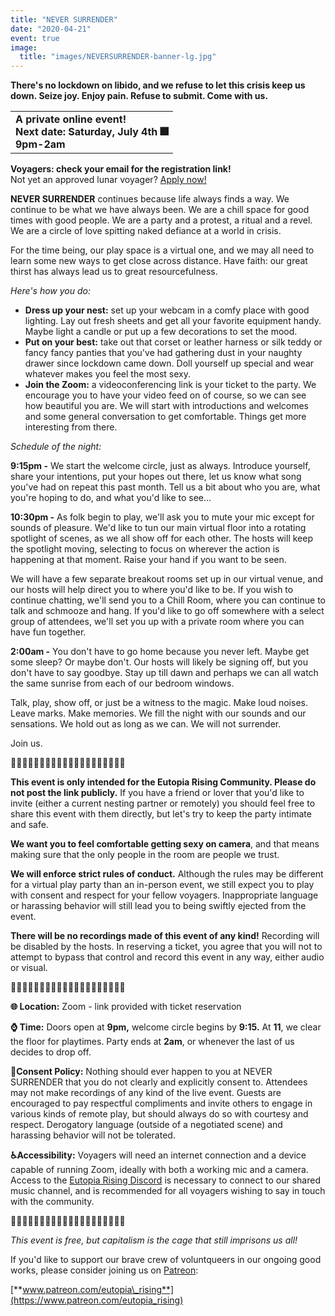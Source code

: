 ```yaml
---
title: "NEVER SURRENDER"
date: "2020-04-21"
event: true
image:
  title: "images/NEVERSURRENDER-banner-lg.jpg"
---
```


**There's no lockdown on libido, and we refuse to let this crisis keep us down. Seize joy. Enjoy pain. Refuse to submit. Come with us.**

<table><tbody><tr><td class="has-text-align-center" data-align="center"><strong>A private online event!<br>Next date: Saturday, July 4th 🎆<br>9pm-2am</strong></td></tr></tbody></table>

**Voyagers: check your email for the registration link!**  
Not yet an approved lunar voyager? [Apply now!](https://forms.gle/32tfH3RuFYmg5cKe9)

**NEVER SURRENDER** continues because life always finds a way. We continue to be what we have always been. We are a chill space for good times with good people. We are a party and a protest, a ritual and a revel. We are a circle of love spitting naked defiance at a world in crisis.

For the time being, our play space is a virtual one, and we may all need to learn some new ways to get close across distance. Have faith: our great thirst has always lead us to great resourcefulness.

_Here's how you do:_

- **Dress up your nest:** set up your webcam in a comfy place with good lighting. Lay out fresh sheets and get all your favorite equipment handy. Maybe light a candle or put up a few decorations to set the mood.
- **Put on your best:** take out that corset or leather harness or silk teddy or fancy fancy panties that you've had gathering dust in your naughty drawer since lockdown came down. Doll yourself up special and wear whatever makes you feel the most sexy.
- **Join the Zoom:** a videoconferencing link is your ticket to the party. We encourage you to have your video feed on of course, so we can see how beautiful you are. We will start with introductions and welcomes and some general conversation to get comfortable. Things get more interesting from there.

_Schedule of the night:_

**9:15pm -** We start the welcome circle, just as always. Introduce yourself, share your intentions, put your hopes out there, let us know what song you've had on repeat this past month. Tell us a bit about who you are, what you're hoping to do, and what you'd like to see...

**10:30pm -** As folk begin to play, we'll ask you to mute your mic except for sounds of pleasure. We'd like to tun our main virtual floor into a rotating spotlight of scenes, as we all show off for each other. The hosts will keep the spotlight moving, selecting to focus on wherever the action is happening at that moment. Raise your hand if you want to be seen.

We will have a few separate breakout rooms set up in our virtual venue, and our hosts will help direct you to where you'd like to be. If you wish to continue chatting, we'll send you to a Chill Room, where you can continue to talk and schmooze and hang. If you'd like to go off somewhere with a select group of attendees, we'll set you up with a private room where you can have fun together.

**2:00am -** You don't have to go home because you never left. Maybe get some sleep? Or maybe don't. Our hosts will likely be signing off, but you don't have to say goodbye. Stay up till dawn and perhaps we can all watch the same sunrise from each of our bedroom windows.

Talk, play, show off, or just be a witness to the magic. Make loud noises. Leave marks. Make memories. We fill the night with our sounds and our sensations. We hold out as long as we can. We will not surrender.

Join us.

🚫🛑🚫❌🚫🛑🚫❌🚫🛑🚫❌🚫🛑🚫❌🚫🛑🚫❌

**This event is only intended for the Eutopia Rising Community. Please do not post the link publicly.** If you have a friend or lover that you'd like to invite (either a current nesting partner or remotely) you should feel free to share this event with them directly, but let's try to keep the party intimate and safe.

**We want you to feel comfortable getting sexy on camera**, and that means making sure that the only people in the room are people we trust.

**We will enforce strict rules of conduct.** Although the rules may be different for a virtual play party than an in-person event, we still expect you to play with consent and respect for your fellow voyagers. Inappropriate language or harassing behavior will still lead you to being swiftly ejected from the event.

**There will be no recordings made of this event of any kind!** Recording will be disabled by the hosts. In reserving a ticket, you agree that you will not to attempt to bypass that control and record this event in any way, either audio or visual.

🚫🛑🚫❌🚫🛑🚫❌🚫🛑🚫❌🚫🛑🚫❌🚫🛑🚫❌

**🌐 Location:** Zoom - link provided with ticket reservation

**⌚ Time:** Doors open at **9pm,** welcome circle begins by **9:15.** At **11**, we clear the floor for playtimes. Party ends at **2am**, or whenever the last of us decides to drop off.

**💖Consent Policy:** Nothing should ever happen to you at NEVER SURRENDER that you do not clearly and explicitly consent to. Attendees may not make recordings of any kind of the live event. Guests are encouraged to pay respectful compliments and invite others to engage in various kinds of remote play, but should always do so with courtesy and respect. Derogatory language (outside of a negotiated scene) and harassing behavior will not be tolerated.

**♿️Accessibility:** Voyagers will need an internet connection and a device capable of running Zoom, ideally with both a working mic and a camera. Access to the [Eutopia Rising Discord](https://discord.gg/fs36Kvv) is necessary to connect to our shared music channel, and is recommended for all voyagers wishing to say in touch with the community.

🌟✨🌟✨🌟✨🌟✨🌟✨🌟✨🌟✨🌟✨🌟✨🌟✨

_This event is free, but capitalism is the cage that still imprisons us all!_

If you'd like to support our brave crew of voluntqueers in our ongoing good works, please consider joining us on [Patreon](https://www.patreon.com/eutopia_rising):

[**www.patreon.com/eutopia\_rising**](https://www.patreon.com/eutopia_rising)
